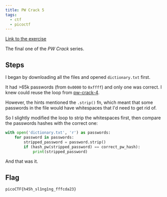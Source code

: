 ```yaml
---
title: PW Crack 5
tags:
  - ctf
  - picoctf
---
```


[Link to the exercise](https://play.picoctf.org/practice/challenge/249)

The final one of the _PW Crack_ series.

## Steps

I began by downloading all the files and opened `dictionary.txt` first.

It had >65k passwords (from `0x0000` to `0xffff`) and only one was correct. I knew could reuse the loop from [pw-crack-4](/Knowledge/OffSec/write-ups/picoCTF/pw-crack-4.md).

However, the hints mentioned the `.strip()` fn, which meant that some passwords in the file would have whitespaces that I'd need to get rid of.

So I slightly modified the loop to strip the whitespaces first, then compare the passwords hashes with the correct one:

```python
with open('dictionary.txt', 'r') as passwords:
	for password in passwords:
		stripped_password = password.strip()
		if (hash_pw(stripped_password) == correct_pw_hash):
			print(stripped_password)
```

And that was it.

## Flag

`picoCTF{h45h_sl1ng1ng_fffcda23}`
